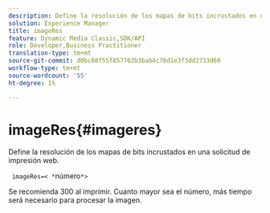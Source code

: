 ```yaml
---
description: Define la resolución de los mapas de bits incrustados en una solicitud de impresión web.
solution: Experience Manager
title: imageRes
feature: Dynamic Media Classic,SDK/API
role: Developer,Business Practitioner
translation-type: tm+mt
source-git-commit: d0bc88f55f857762b3bab4c76d1e3f3dd2733d60
workflow-type: tm+mt
source-wordcount: '55'
ht-degree: 1%

---
```



# imageRes{#imageres}

Define la resolución de los mapas de bits incrustados en una solicitud de impresión web.

` imageRes=< *`número`*>`

Se recomienda 300 al imprimir. Cuanto mayor sea el número, más tiempo será necesario para procesar la imagen.
